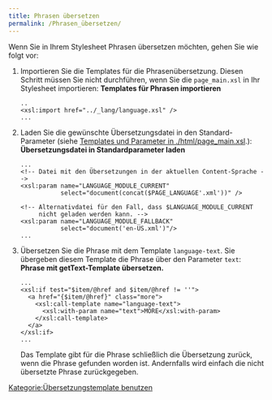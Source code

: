 ```yaml
---
title: Phrasen übersetzen
permalink: /Phrasen_übersetzen/
---
```


Wenn Sie in Ihrem Stylesheet Phrasen übersetzen möchten, gehen Sie wie folgt vor:

1.  Importieren Sie die Templates für die Phrasenübersetzung. Diesen Schritt müssen Sie nicht durchführen, wenn Sie die `page_main.xsl` in Ihr Stylesheet importieren: **Templates für Phrasen importieren**
    ~~~~ {.xml}
    ..
    <xsl:import href="../_lang/language.xsl" />
    ...
    ~~~~

2.  Laden Sie die gewünschte Übersetzungsdatei in den Standard-Parameter (siehe [Templates und Parameter in ./html/page_main.xsl](/Templates_und_Parameter_in_./html/page_main.xsl "wikilink").): **Übersetzungsdatei in Standardparameter laden**
    ~~~~ {.xml}
    ...
    <!-- Datei mit den Übersetzungen in der aktuellen Content-Sprache -->
    <xsl:param name="LANGUAGE_MODULE_CURRENT"
               select="document(concat($PAGE_LANGUAGE'.xml'))" />

    <!-- Alternativdatei für den Fall, dass $LANGUAGE_MODULE_CURRENT
         nicht geladen werden kann. -->
    <xsl:param name="LANGUAGE_MODULE_FALLBACK"
               select="document('en-US.xml')"/>
    ...
    ~~~~

3.  Übersetzen Sie die Phrase mit dem Template `language-text`. Sie übergeben diesem Template die Phrase über den Parameter `text`: **Phrase mit getText-Template übersetzen.**
    ~~~~ {.xml}
    ...
    <xsl:if test="$item/@href and $item/@href != ''">
      <a href="{$item/@href}" class="more">
        <xsl:call-template name="language-text">
          <xsl:with-param name="text">MORE</xsl:with-param>
        </xsl:call-template>
      </a>
    </xsl:if>
    ...
    ~~~~

    Das Template gibt für die Phrase schließlich die Übersetzung zurück, wenn die Phrase gefunden worden ist. Andernfalls wird einfach die nicht übersetzte Phrase zurückgegeben.

[Kategorie:Übersetzungstemplate benutzen](/Kategorie:Übersetzungstemplate_benutzen "wikilink")